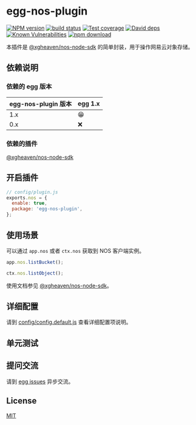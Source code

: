 # egg-nos-plugin

[![NPM version][npm-image]][npm-url]
[![build status][travis-image]][travis-url]
[![Test coverage][codecov-image]][codecov-url]
[![David deps][david-image]][david-url]
[![Known Vulnerabilities][snyk-image]][snyk-url]
[![npm download][download-image]][download-url]

[npm-image]: https://img.shields.io/npm/v/egg-nos-plugin.svg?style=flat-square
[npm-url]: https://npmjs.org/package/egg-nos-plugin
[travis-image]: https://img.shields.io/travis/eggjs/egg-nos-plugin.svg?style=flat-square
[travis-url]: https://travis-ci.org/eggjs/egg-nos-plugin
[codecov-image]: https://img.shields.io/codecov/c/github/eggjs/egg-nos-plugin.svg?style=flat-square
[codecov-url]: https://codecov.io/github/eggjs/egg-nos-plugin?branch=master
[david-image]: https://img.shields.io/david/eggjs/egg-nos-plugin.svg?style=flat-square
[david-url]: https://david-dm.org/eggjs/egg-nos-plugin
[snyk-image]: https://snyk.io/test/npm/egg-nos-plugin/badge.svg?style=flat-square
[snyk-url]: https://snyk.io/test/npm/egg-nos-plugin
[download-image]: https://img.shields.io/npm/dm/egg-nos-plugin.svg?style=flat-square
[download-url]: https://npmjs.org/package/egg-nos-plugin

<!--
Description here.
-->
本插件是 [@xgheaven/nos-node-sdk](https://github.com/XGHeaven/nos-node-sdk) 的简单封装，用于操作网易云对象存储。

## 依赖说明

### 依赖的 egg 版本

egg-nos-plugin 版本 | egg 1.x
--- | ---
1.x | 😁
0.x | ❌

### 依赖的插件
<!--

如果有依赖其它插件，请在这里特别说明。如

- security
- multipart

-->
[@xgheaven/nos-node-sdk](https://github.com/XGHeaven/nos-node-sdk)

## 开启插件

```js
// config/plugin.js
exports.nos = {
  enable: true,
  package: 'egg-nos-plugin',
};
```

## 使用场景

可以通过 `app.nos` 或者 `ctx.nos` 获取到 NOS 客户端实例。

```js
app.nos.listBucket();

ctx.nos.listObject();
```

使用文档参见 [@xgheaven/nos-node-sdk](https://github.com/XGHeaven/nos-node-sdk)。

## 详细配置

请到 [config/config.default.js](config/config.default.js) 查看详细配置项说明。

## 单元测试

<!-- 描述如何在单元测试中使用此插件，例如 schedule 如何触发。无则省略。-->

## 提问交流

请到 [egg issues](https://github.com/eggjs/egg/issues) 异步交流。

## License

[MIT](LICENSE)
